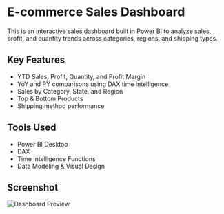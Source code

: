 # E-commerce Sales Dashboard

This is an interactive sales dashboard built in Power BI to analyze sales, profit, and quantity trends across categories, regions, and shipping types.

## Key Features
- YTD Sales, Profit, Quantity, and Profit Margin
- YoY and PY comparisons using DAX time intelligence
- Sales by Category, State, and Region
- Top & Bottom Products
- Shipping method performance

## Tools Used
- Power BI Desktop
- DAX
- Time Intelligence Functions
- Data Modeling & Visual Design

## Screenshot
![Dashboard Preview](dashboard-screenshot.png)
